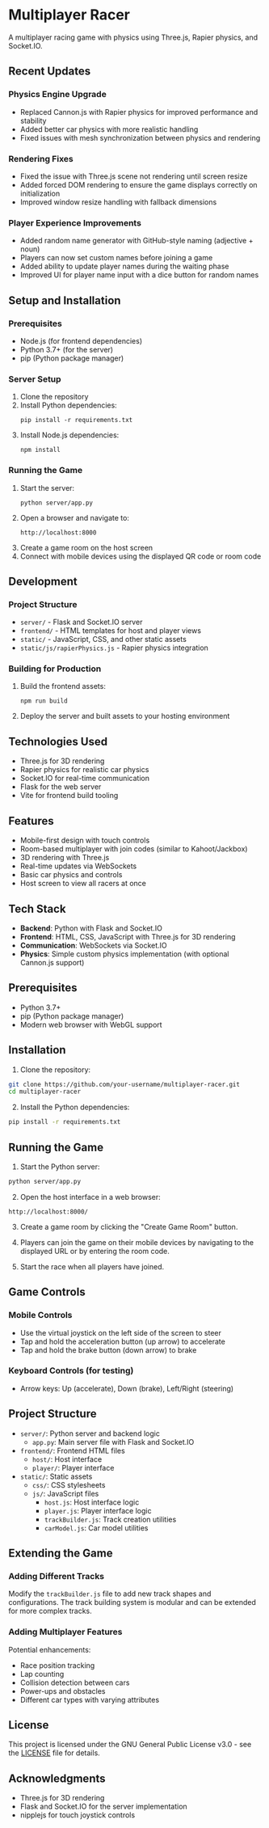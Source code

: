# Multiplayer Racer

A multiplayer racing game with physics using Three.js, Rapier physics, and Socket.IO.

## Recent Updates

### Physics Engine Upgrade
- Replaced Cannon.js with Rapier physics for improved performance and stability
- Added better car physics with more realistic handling
- Fixed issues with mesh synchronization between physics and rendering

### Rendering Fixes
- Fixed the issue with Three.js scene not rendering until screen resize
- Added forced DOM rendering to ensure the game displays correctly on initialization
- Improved window resize handling with fallback dimensions

### Player Experience Improvements
- Added random name generator with GitHub-style naming (adjective + noun)
- Players can now set custom names before joining a game
- Added ability to update player names during the waiting phase
- Improved UI for player name input with a dice button for random names

## Setup and Installation

### Prerequisites
- Node.js (for frontend dependencies)
- Python 3.7+ (for the server)
- pip (Python package manager)

### Server Setup
1. Clone the repository
2. Install Python dependencies:
   ```
   pip install -r requirements.txt
   ```
3. Install Node.js dependencies:
   ```
   npm install
   ```

### Running the Game
1. Start the server:
   ```
   python server/app.py
   ```
2. Open a browser and navigate to:
   ```
   http://localhost:8000
   ```
3. Create a game room on the host screen
4. Connect with mobile devices using the displayed QR code or room code

## Development

### Project Structure
- `server/` - Flask and Socket.IO server
- `frontend/` - HTML templates for host and player views
- `static/` - JavaScript, CSS, and other static assets
- `static/js/rapierPhysics.js` - Rapier physics integration

### Building for Production
1. Build the frontend assets:
   ```
   npm run build
   ```
2. Deploy the server and built assets to your hosting environment

## Technologies Used
- Three.js for 3D rendering
- Rapier physics for realistic car physics
- Socket.IO for real-time communication
- Flask for the web server
- Vite for frontend build tooling

## Features

- Mobile-first design with touch controls
- Room-based multiplayer with join codes (similar to Kahoot/Jackbox)
- 3D rendering with Three.js
- Real-time updates via WebSockets
- Basic car physics and controls
- Host screen to view all racers at once

## Tech Stack

- **Backend**: Python with Flask and Socket.IO
- **Frontend**: HTML, CSS, JavaScript with Three.js for 3D rendering
- **Communication**: WebSockets via Socket.IO
- **Physics**: Simple custom physics implementation (with optional Cannon.js support)

## Prerequisites

- Python 3.7+
- pip (Python package manager)
- Modern web browser with WebGL support

## Installation

1. Clone the repository:

```bash
git clone https://github.com/your-username/multiplayer-racer.git
cd multiplayer-racer
```

2. Install the Python dependencies:

```bash
pip install -r requirements.txt
```

## Running the Game

1. Start the Python server:

```bash
python server/app.py
```

2. Open the host interface in a web browser:

```
http://localhost:8000/
```

3. Create a game room by clicking the "Create Game Room" button.

4. Players can join the game on their mobile devices by navigating to the displayed URL or by entering the room code.

5. Start the race when all players have joined.

## Game Controls

### Mobile Controls
- Use the virtual joystick on the left side of the screen to steer
- Tap and hold the acceleration button (up arrow) to accelerate
- Tap and hold the brake button (down arrow) to brake

### Keyboard Controls (for testing)
- Arrow keys: Up (accelerate), Down (brake), Left/Right (steering)

## Project Structure

- `server/`: Python server and backend logic
  - `app.py`: Main server file with Flask and Socket.IO
- `frontend/`: Frontend HTML files
  - `host/`: Host interface
  - `player/`: Player interface
- `static/`: Static assets
  - `css/`: CSS stylesheets
  - `js/`: JavaScript files
    - `host.js`: Host interface logic
    - `player.js`: Player interface logic
    - `trackBuilder.js`: Track creation utilities
    - `carModel.js`: Car model utilities

## Extending the Game

### Adding Different Tracks

Modify the `trackBuilder.js` file to add new track shapes and configurations. The track building system is modular and can be extended for more complex tracks.

### Adding Multiplayer Features

Potential enhancements:
- Race position tracking
- Lap counting
- Collision detection between cars
- Power-ups and obstacles
- Different car types with varying attributes

## License

This project is licensed under the GNU General Public License v3.0 - see the [LICENSE](LICENSE) file for details.

## Acknowledgments

- Three.js for 3D rendering
- Flask and Socket.IO for the server implementation
- nipplejs for touch joystick controls 
